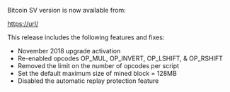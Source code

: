 Bitcoin SV version <next> is now available from:

  <https://url/>

This release includes the following features and fixes:
 - November 2018 upgrade activation
 - Re-enabled opcodes OP_MUL, OP_INVERT, OP_LSHIFT, & OP_RSHIFT
 - Removed the limit on the number of opcodes per script
 - Set the default maximum size of mined block = 128MB
 - Disabled the automatic replay protection feature
